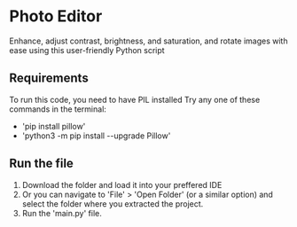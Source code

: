 # Photo Editor
Enhance, adjust contrast, brightness, and saturation, and rotate images with ease using this user-friendly Python script

## Requirements

To run this code, you need to have PIL installed
Try any one of these commands in the terminal:
- 'pip install pillow'
- 'python3 -m pip install --upgrade Pillow'

## Run the file
1. Download the folder and load it into your preffered IDE
2. Or you can navigate to 'File' > 'Open Folder' (or a similar option) and select the folder where you extracted the project.
3. Run the 'main.py' file.

